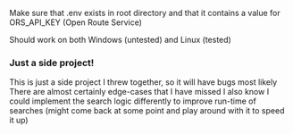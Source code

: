 Make sure that .env exists in root directory and that it contains a value for ORS_API_KEY (Open Route Service)

Should work on both Windows (untested) and Linux (tested)

### Just a side project!
This is just a side project I threw together, so it will have bugs most likely
There are almost certainly edge-cases that I have missed
I also know I could implement the search logic differently to improve run-time of searches (might come back at some point and play around with it to speed it up)